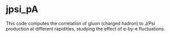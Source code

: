 # jpsi_pA
This code computes the correlation of gluon (charged hadron) to J/Psi production at different rapidities, studying the effect of e-by-e fluctuations.
